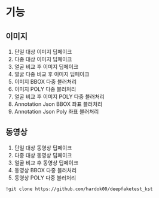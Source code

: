 # 기능
## 이미지
1. 단일 대상 이미지 딥페이크
2. 다중 대상 이미지 딥페이크
3. 얼굴 비교 후 이미지 딥페이크
4. 얼굴 다중 비교 후 이미지 딥페이크
5. 이미지 BBOX 다중 블러처리
6. 이미지 POLY 다중 블러처리
7. 얼굴 비교 후 이미지 POLY 다중 블러처리
8. Annotation Json BBOX 좌표 블러처리
9. Annotation Json Poly 좌표 블러처리

## 동영상
1. 단일 대상 동영상 딥페이크
2. 다중 대상 동영상 딥페이크
3. 얼굴 비교 후 동영상 딥페이크
4. 동영상 BBOX 다중 블러처리
5. 동영상 POLY 다중 블러처리

```
!git clone https://github.com/hardok00/deepfaketest_kst
```
